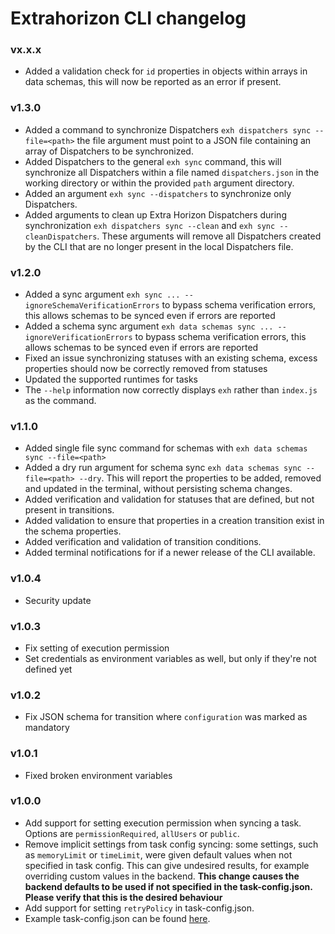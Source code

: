# Extrahorizon CLI changelog

### vx.x.x
* Added a validation check for `id` properties in objects within arrays in data schemas, this will now be reported as an error if present.

### v1.3.0
* Added a command to synchronize Dispatchers `exh dispatchers sync --file=<path>` the file argument must point to a JSON file containing an array of Dispatchers to be synchronized.
* Added Dispatchers to the general `exh sync` command, this will synchronize all Dispatchers within a file named `dispatchers.json` in the working directory or within the provided `path` argument directory.
* Added an argument `exh sync --dispatchers` to synchronize only Dispatchers.
* Added arguments to clean up Extra Horizon Dispatchers during synchronization `exh dispatchers sync --clean` and `exh sync --cleanDispatchers`. These arguments will remove all Dispatchers created by the CLI that are no longer present in the local Dispatchers file.

### v1.2.0
* Added a sync argument `exh sync ... --ignoreSchemaVerificationErrors` to bypass schema verification errors, this allows schemas to be synced even if errors are reported
* Added a schema sync argument `exh data schemas sync ... --ignoreVerificationErrors` to bypass schema verification errors, this allows schemas to be synced even if errors are reported
* Fixed an issue synchronizing statuses with an existing schema, excess properties should now be correctly removed from statuses
* Updated the supported runtimes for tasks
* The `--help` information now correctly displays `exh` rather than `index.js` as the command.

### v1.1.0
* Added single file sync command for schemas with `exh data schemas sync --file=<path>`
* Added a dry run argument for schema sync `exh data schemas sync --file=<path> --dry`. This will report the properties to be added, removed and updated in the terminal, without persisting schema changes.
* Added verification and validation for statuses that are defined, but not present in transitions.
* Added validation to ensure that properties in a creation transition exist in the schema properties.
* Added verification and validation of transition conditions.
* Added terminal notifications for if a newer release of the CLI available.

### v1.0.4
* Security update

### v1.0.3
* Fix setting of execution permission
* Set credentials as environment variables as well, but only if they're not defined yet

### v1.0.2
* Fix JSON schema for transition where `configuration` was marked as mandatory

### v1.0.1
* Fixed broken environment variables

### v1.0.0

* Add support for setting execution permission when syncing a task. Options are `permissionRequired`, `allUsers` or `public`.
* Remove implicit settings from task config syncing: some settings, such as `memoryLimit` or `timeLimit`, were given default values when not specified in task config. This can give undesired results, for example overriding custom values in the backend. __This change causes the backend defaults to be used if not specified in the task-config.json. Please verify that this is the desired behaviour__
* Add support for setting `retryPolicy` in task-config.json.
* Example task-config.json can be found [here](examples/task-config.example.json).
